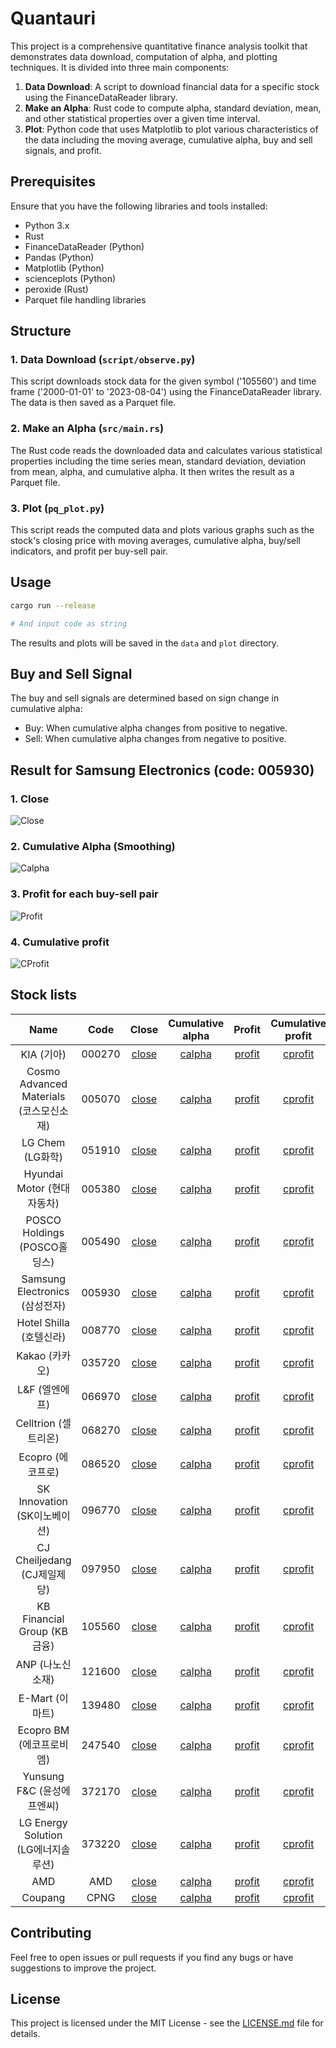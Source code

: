 # Quantauri

This project is a comprehensive quantitative finance analysis toolkit that demonstrates data download, computation of alpha, and plotting techniques. It is divided into three main components:

1. **Data Download**: A script to download financial data for a specific stock using the FinanceDataReader library.
2. **Make an Alpha**: Rust code to compute alpha, standard deviation, mean, and other statistical properties over a given time interval.
3. **Plot**: Python code that uses Matplotlib to plot various characteristics of the data including the moving average, cumulative alpha, buy and sell signals, and profit.

## Prerequisites

Ensure that you have the following libraries and tools installed:

- Python 3.x
- Rust
- FinanceDataReader (Python)
- Pandas (Python)
- Matplotlib (Python)
- scienceplots (Python)
- peroxide (Rust)
- Parquet file handling libraries

## Structure

### 1. Data Download (`script/observe.py`)

This script downloads stock data for the given symbol ('105560') and time frame ('2000-01-01' to '2023-08-04') using the FinanceDataReader library. The data is then saved as a Parquet file.

### 2. Make an Alpha (`src/main.rs`)

The Rust code reads the downloaded data and calculates various statistical properties including the time series mean, standard deviation, deviation from mean, alpha, and cumulative alpha. It then writes the result as a Parquet file.

### 3. Plot (`pq_plot.py`)

This script reads the computed data and plots various graphs such as the stock's closing price with moving averages, cumulative alpha, buy/sell indicators, and profit per buy-sell pair.

## Usage

```sh
cargo run --release

# And input code as string
```

The results and plots will be saved in the `data` and `plot` directory.

## Buy and Sell Signal

The buy and sell signals are determined based on sign change in cumulative alpha:
- Buy: When cumulative alpha changes from positive to negative.
- Sell: When cumulative alpha changes from negative to positive.

## Result for Samsung Electronics (code: 005930)

### 1. Close

![Close](./plot/005930/close.png)

### 2. Cumulative Alpha (Smoothing)

![Calpha](./plot/005930/calpha.png)

### 3. Profit for each buy-sell pair

![Profit](./plot/005930/profit.png)

### 4. Cumulative profit

![CProfit](./plot/005930/cprofit.png)

## Stock lists

Name | Code | Close | Cumulative alpha | Profit | Cumulative profit
:--: | :--: | :----: | :-------------: | :----: | :---------------:
KIA (기아) | 000270 | [close](./plot/000270/close.png) | [calpha](./plot/000270/calpha.png) | [profit](./plot/000270/profit.png) | [cprofit](./plot/000270/cprofit.png)
Cosmo Advanced Materials (코스모신소재) | 005070 | [close](./plot/005070/close.png) | [calpha](./plot/005070/calpha.png) | [profit](./plot/005070/profit.png) | [cprofit](./plot/005070/cprofit.png)
LG Chem (LG화학) | 051910 | [close](./plot/051910/close.png) | [calpha](./plot/051910/calpha.png) | [profit](./plot/051910/profit.png) | [cprofit](./plot/051910/cprofit.png)
Hyundai Motor (현대자동차) | 005380 | [close](./plot/005380/close.png) | [calpha](./plot/005380/calpha.png) | [profit](./plot/005380/profit.png) | [cprofit](./plot/005380/cprofit.png)
POSCO Holdings (POSCO홀딩스) | 005490 | [close](./plot/005490/close.png) | [calpha](./plot/005490/calpha.png) | [profit](./plot/005490/profit.png) | [cprofit](./plot/005490/cprofit.png)
Samsung Electronics (삼성전자) | 005930 | [close](./plot/005930/close.png) | [calpha](./plot/005930/calpha.png) | [profit](./plot/005930/profit.png) | [cprofit](./plot/005930/cprofit.png)
Hotel Shilla (호텔신라) | 008770 | [close](./plot/008770/close.png) | [calpha](./plot/008770/calpha.png) | [profit](./plot/008770/profit.png) | [cprofit](./plot/008770/cprofit.png)
Kakao (카카오) | 035720 | [close](./plot/035720/close.png) | [calpha](./plot/035720/calpha.png) | [profit](./plot/035720/profit.png) | [cprofit](./plot/035720/cprofit.png)
L&F (엘엔에프) | 066970 | [close](./plot/066970/close.png) | [calpha](./plot/066970/calpha.png) | [profit](./plot/066970/profit.png) | [cprofit](./plot/066970/cprofit.png)
Celltrion (셀트리온) | 068270 | [close](./plot/068270/close.png) | [calpha](./plot/068270/calpha.png) | [profit](./plot/068270/profit.png) | [cprofit](./plot/068270/cprofit.png)
Ecopro (에코프로) | 086520 | [close](./plot/086520/close.png) | [calpha](./plot/086520/calpha.png) | [profit](./plot/086520/profit.png) | [cprofit](./plot/086520/cprofit.png)
SK Innovation (SK이노베이션) | 096770 | [close](./plot/096770/close.png) | [calpha](./plot/096770/calpha.png) | [profit](./plot/096770/profit.png) | [cprofit](./plot/096770/cprofit.png)
CJ Cheiljedang (CJ제일제당) | 097950 | [close](./plot/097950/close.png) | [calpha](./plot/097950/calpha.png) | [profit](./plot/097950/profit.png) | [cprofit](./plot/097950/cprofit.png)
KB Financial Group (KB금융) | 105560 | [close](./plot/105560/close.png) | [calpha](./plot/105560/calpha.png) | [profit](./plot/105560/profit.png) | [cprofit](./plot/105560/cprofit.png)
ANP (나노신소재) | 121600 | [close](./plot/121600/close.png) | [calpha](./plot/121600/calpha.png) | [profit](./plot/121600/profit.png) | [cprofit](./plot/121600/cprofit.png)
E-Mart (이마트) | 139480 | [close](./plot/139480/close.png) | [calpha](./plot/139480/calpha.png) | [profit](./plot/139480/profit.png) | [cprofit](./plot/139480/cprofit.png)
Ecopro BM (에코프로비엠) | 247540 | [close](./plot/247540/close.png) | [calpha](./plot/247540/calpha.png) | [profit](./plot/247540/profit.png) | [cprofit](./plot/247540/cprofit.png)
Yunsung F&C (윤성에프엔씨) | 372170 | [close](./plot/372170/close.png) | [calpha](./plot/372170/calpha.png) | [profit](./plot/372170/profit.png) | [cprofit](./plot/372170/cprofit.png)
LG Energy Solution (LG에너지솔루션) | 373220 | [close](./plot/373220/close.png) | [calpha](./plot/373220/calpha.png) | [profit](./plot/373220/profit.png) | [cprofit](./plot/373220/cprofit.png)
AMD | AMD | [close](./plot/AMD/close.png) | [calpha](./plot/AMD/calpha.png) | [profit](./plot/AMD/profit.png) | [cprofit](./plot/AMD/cprofit.png)
Coupang | CPNG | [close](./plot/CPNG/close.png) | [calpha](./plot/CPNG/calpha.png) | [profit](./plot/CPNG/profit.png) | [cprofit](./plot/CPNG/cprofit.png)

## Contributing

Feel free to open issues or pull requests if you find any bugs or have suggestions to improve the project.

## License

This project is licensed under the MIT License - see the [LICENSE.md](LICENSE.md) file for details.
